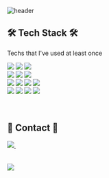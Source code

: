 ![header](https://capsule-render.vercel.app/api?type=waving&color=timeGradient&height=250&text=Jiyoon&#39;s%20GitHub%20Profile&fontSize=40&descSize=20&descAlign=80&fontAlignY=40&descAlignY=55)
<h2>🛠 Tech Stack 🛠</h2>
<p>Techs that I've used at least once</p>
<div>
  <img src="https://img.shields.io/badge/Java-0769AD?style=flat-square&logo=Java&logoColor=white"/>
  <img src="https://img.shields.io/badge/Python-3776AB?style=flat-square&logo=Python&logoColor=white"/>
   <img src="https://img.shields.io/badge/Spring-6DB33F?style=flat-square&logo=Spring&logoColor=white"/><br>
	
  <img src="https://img.shields.io/badge/html5-E34F26?style=flat-square&logo=html5&logoColor=white"/>
  <img src="https://img.shields.io/badge/css-1572B6?style=flat-square&logo=css3&logoColor=white"/>
  <img src="https://img.shields.io/badge/JavaScript-F7DF1E?style=flat-square&logo=JavaScript&logoColor=white"/><br>

  <img src="https://img.shields.io/badge/Oracle-F80000?style=flat-square&logo=Oracle&logoColor=white"/>
  <img src="https://img.shields.io/badge/MySQL-4479A1?style=flat-square&logo=MySQL&logoColor=white"/>
  <img src="https://img.shields.io/badge/Firebase-FFCA28?style=flat-square&logo=Firebase&logoColor=white"/>
  <img src="http://img.shields.io/badge/Apache Tomcat-F8DC75?style=flat-square&logo=apachetomcat&logoColor=black"/><br>
  
  <img src="https://img.shields.io/badge/Android-3DDC84?style=flat-square&logo=Android&logoColor=white"/>
  <img src="https://img.shields.io/badge/Eclipse IDE-2C2255?style=flat-square&logo=Eclipse IDE&logoColor=white"/>
  <img src="https://img.shields.io/badge/STS-6DB33F?style=flat-square&logo=Spring&logoColor=white"/>
  <img src="https://img.shields.io/badge/Visual Studio Code-007ACC?style=flat-square&logo=Visual Studio Code&logoColor=white"/><br>
</div>
<br><br>

<div>
  <h2>📩 Contact 📩</h2>
  <a href="mailto:wxv4869@gmail.com">
    <img src="https://img.shields.io/badge/Gmail-D14836?style=flat-square&logo=gmail&logoColor=white"/>&nbsp
  </a>
</div>
<br><br>

<div>
<picture>
  <source
    srcset="https://github-readme-stats.vercel.app/api?username=wxv4869&show_icons=true&theme=radical"
    media="(prefers-color-scheme: radical)"/>
  <source
    srcset="https://github-readme-stats.vercel.app/api?username=wxv4869&show_icons=true&theme=radical"
    media="(prefers-color-scheme: light), (prefers-color-scheme: no-preference)"/>
  <img src="https://github-readme-stats.vercel.app/api?username=wxv4869&show_icons=true&theme=radical" />
</picture>
</div>

